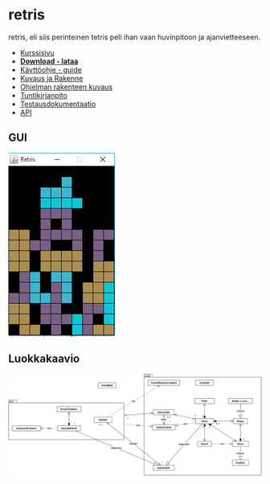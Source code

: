 # retris
retris, eli siis perinteinen tetris peli ihan vaan huvinpitoon ja ajanvietteeseen.  
- [Kurssisivu](https://github.com/javaLabra/Javalabra2015-1)
- __[Download - lataa](https://github.com/Rochet2/retris/releases)__
- [Käyttöohje - guide](dokumentointi/Käyttöohje.md)
- [Kuvaus ja Rakenne](dokumentointi/aiheenKuvausJaRakenne.md)
- [Ohjelman rakenteen kuvaus](dokumentointi/Ohjelman%20rakenteen%20kuvaus.md)
- [Tuntikirjanpito](dokumentointi/tuntikirjanpito.md)
- [Testausdokumentaatio](dokumentointi/Testausdokumentaatio.md)
- [API](http://rochet2.github.io/retris/)

## GUI
![dokumentointi/GUI screenshot 2.png](dokumentointi/GUI%20screenshot%202.png)

## Luokkakaavio
![dokumentointi/JAVALABRA luokkakaavio 3.png](dokumentointi/JAVALABRA%20luokkakaavio%203%20Vähemmän%20relaatioita.png)
